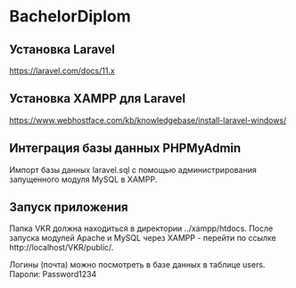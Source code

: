 # BachelorDiplom
## Установка Laravel
https://laravel.com/docs/11.x

## Установка XAMPP для Laravel
https://www.webhostface.com/kb/knowledgebase/install-laravel-windows/

## Интеграция базы данных PHPMyAdmin
Импорт базы данных laravel.sql с помощью администрирования запущенного модуля MySQL в XAMPP.

## Запуск приложения
Папка VKR должна находиться в директории ../xampp/htdocs.
После запуска модулей Apache и MySQL через XAMPP - перейти по ссылке http://localhost/VKR/public/.

Логины (почта) можно посмотреть в базе данных в таблице users.
Пароли: Password1234
